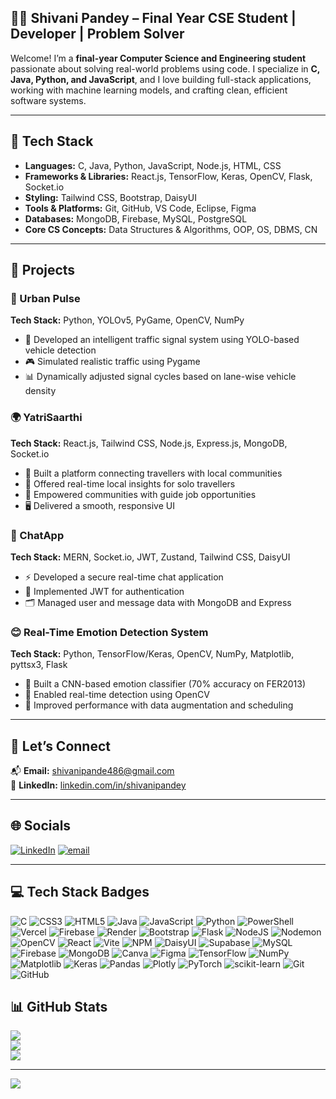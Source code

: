 ## 👩‍💻 Shivani Pandey – Final Year CSE Student | Developer | Problem Solver

Welcome! I’m a **final-year Computer Science and Engineering student** passionate about solving real-world problems using code. I specialize in **C, Java, Python, and JavaScript**, and I love building full-stack applications, working with machine learning models, and crafting clean, efficient software systems.

---

## 🔧 Tech Stack

- **Languages:** C, Java, Python, JavaScript, Node.js, HTML, CSS  
- **Frameworks & Libraries:** React.js, TensorFlow, Keras, OpenCV, Flask, Socket.io  
- **Styling:** Tailwind CSS, Bootstrap, DaisyUI  
- **Tools & Platforms:** Git, GitHub, VS Code, Eclipse, Figma  
- **Databases:** MongoDB, Firebase, MySQL, PostgreSQL  
- **Core CS Concepts:** Data Structures & Algorithms, OOP, OS, DBMS, CN

---

## 📁 Projects

### 🚦 Urban Pulse  
**Tech Stack:** Python, YOLOv5, PyGame, OpenCV, NumPy  
- 🧠 Developed an intelligent traffic signal system using YOLO-based vehicle detection  
- 🎮 Simulated realistic traffic using Pygame  
- 📊 Dynamically adjusted signal cycles based on lane-wise vehicle density  

### 🌍 YatriSaarthi  
**Tech Stack:** React.js, Tailwind CSS, Node.js, Express.js, MongoDB, Socket.io  
- 🧭 Built a platform connecting travellers with local communities  
- 🔄 Offered real-time local insights for solo travellers  
- 💼 Empowered communities with guide job opportunities  
- 🖥️ Delivered a smooth, responsive UI  

### 💬 ChatApp  
**Tech Stack:** MERN, Socket.io, JWT, Zustand, Tailwind CSS, DaisyUI  
- ⚡ Developed a secure real-time chat application  
- 🔐 Implemented JWT for authentication  
- 🗂️ Managed user and message data with MongoDB and Express  

### 😊 Real-Time Emotion Detection System  
**Tech Stack:** Python, TensorFlow/Keras, OpenCV, NumPy, Matplotlib, pyttsx3, Flask  
- 🤖 Built a CNN-based emotion classifier (70% accuracy on FER2013)  
- 🎥 Enabled real-time detection using OpenCV  
- 🧪 Improved performance with data augmentation and scheduling  

---

## 🤝 Let’s Connect

📬 **Email:** [shivanipande486@gmail.com](mailto:shivanipande486@gmail.com)  
🔗 **LinkedIn:** [linkedin.com/in/shivanipandey](https://www.linkedin.com/in/shivani-pandey-1447b7279/)

---

## 🌐 Socials

[![LinkedIn](https://img.shields.io/badge/LinkedIn-%230077B5.svg?logo=linkedin&logoColor=white)](https://linkedin.com/in/shivani-pandey-1447b7279)
[![email](https://img.shields.io/badge/Email-D14836?logo=gmail&logoColor=white)](mailto:shivanipande486@gmail.com)

---

## 💻 Tech Stack Badges
![C](https://img.shields.io/badge/c-%2300599C.svg?style=plastic&logo=c&logoColor=white) ![CSS3](https://img.shields.io/badge/css3-%231572B6.svg?style=plastic&logo=css3&logoColor=white) ![HTML5](https://img.shields.io/badge/html5-%23E34F26.svg?style=plastic&logo=html5&logoColor=white) ![Java](https://img.shields.io/badge/java-%23ED8B00.svg?style=plastic&logo=openjdk&logoColor=white) ![JavaScript](https://img.shields.io/badge/javascript-%23323330.svg?style=plastic&logo=javascript&logoColor=%23F7DF1E) ![Python](https://img.shields.io/badge/python-3670A0?style=plastic&logo=python&logoColor=ffdd54) ![PowerShell](https://img.shields.io/badge/PowerShell-%235391FE.svg?style=plastic&logo=powershell&logoColor=white) ![Vercel](https://img.shields.io/badge/vercel-%23000000.svg?style=plastic&logo=vercel&logoColor=white) ![Firebase](https://img.shields.io/badge/firebase-%23039BE5.svg?style=plastic&logo=firebase) ![Render](https://img.shields.io/badge/Render-%46E3B7.svg?style=plastic&logo=render&logoColor=white) ![Bootstrap](https://img.shields.io/badge/bootstrap-%238511FA.svg?style=plastic&logo=bootstrap&logoColor=white) ![Flask](https://img.shields.io/badge/flask-%23000.svg?style=plastic&logo=flask&logoColor=white) ![NodeJS](https://img.shields.io/badge/node.js-6DA55F?style=plastic&logo=node.js&logoColor=white) ![Nodemon](https://img.shields.io/badge/NODEMON-%23323330.svg?style=plastic&logo=nodemon&logoColor=%BBDEAD) ![OpenCV](https://img.shields.io/badge/opencv-%23white.svg?style=plastic&logo=opencv&logoColor=white) ![React](https://img.shields.io/badge/react-%2320232a.svg?style=plastic&logo=react&logoColor=%2361DAFB) ![Vite](https://img.shields.io/badge/vite-%23646CFF.svg?style=plastic&logo=vite&logoColor=white) ![NPM](https://img.shields.io/badge/NPM-%23CB3837.svg?style=plastic&logo=npm&logoColor=white) ![DaisyUI](https://img.shields.io/badge/daisyui-5A0EF8?style=plastic&logo=daisyui&logoColor=white) ![Supabase](https://img.shields.io/badge/Supabase-3ECF8E?style=plastic&logo=supabase&logoColor=white) ![MySQL](https://img.shields.io/badge/mysql-4479A1.svg?style=plastic&logo=mysql&logoColor=white) ![Firebase](https://img.shields.io/badge/firebase-a08021?style=plastic&logo=firebase&logoColor=ffcd34) ![MongoDB](https://img.shields.io/badge/MongoDB-%234ea94b.svg?style=plastic&logo=mongodb&logoColor=white) ![Canva](https://img.shields.io/badge/Canva-%2300C4CC.svg?style=plastic&logo=Canva&logoColor=white) ![Figma](https://img.shields.io/badge/figma-%23F24E1E.svg?style=plastic&logo=figma&logoColor=white) ![TensorFlow](https://img.shields.io/badge/TensorFlow-%23FF6F00.svg?style=plastic&logo=TensorFlow&logoColor=white) ![NumPy](https://img.shields.io/badge/numpy-%23013243.svg?style=plastic&logo=numpy&logoColor=white) ![Matplotlib](https://img.shields.io/badge/Matplotlib-%23ffffff.svg?style=plastic&logo=Matplotlib&logoColor=black) ![Keras](https://img.shields.io/badge/Keras-%23D00000.svg?style=plastic&logo=Keras&logoColor=white) ![Pandas](https://img.shields.io/badge/pandas-%23150458.svg?style=plastic&logo=pandas&logoColor=white) ![Plotly](https://img.shields.io/badge/Plotly-%233F4F75.svg?style=plastic&logo=plotly&logoColor=white) ![PyTorch](https://img.shields.io/badge/PyTorch-%23EE4C2C.svg?style=plastic&logo=PyTorch&logoColor=white) ![scikit-learn](https://img.shields.io/badge/scikit--learn-%23F7931E.svg?style=plastic&logo=scikit-learn&logoColor=white) ![Git](https://img.shields.io/badge/git-%23F05033.svg?style=plastic&logo=git&logoColor=white) ![GitHub](https://img.shields.io/badge/github-%23121011.svg?style=plastic&logo=github&logoColor=white)
## 📊 GitHub Stats
![](https://github-readme-stats.vercel.app/api?username=Shivanipandey31&theme=neon&hide_border=false&include_all_commits=false&count_private=false)<br/>
![](https://nirzak-streak-stats.vercel.app/?user=Shivanipandey31&theme=neon&hide_border=false)<br/>
![](https://github-readme-stats.vercel.app/api/top-langs/?username=Shivanipandey31&theme=neon&hide_border=false&include_all_commits=false&count_private=false&layout=compact)

---
[![](https://visitcount.itsvg.in/api?id=Shivanipandey31&icon=5&color=1)](https://visitcount.itsvg.in)

<!-- Proudly created with GPRM ( https://gprm.itsvg.in ) -->

